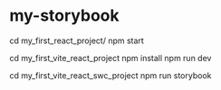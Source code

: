 # my-storybook

cd my_first_react_project/
npm start

cd my_first_vite_react_project
npm install
npm run dev


cd my_first_vite_react_swc_project
npm run storybook
